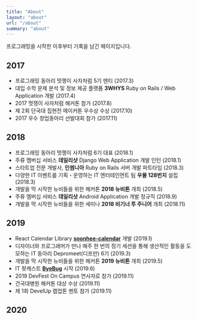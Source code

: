 ```yaml
---
title: "About"
layout: "about"
url: "/about"
summary: "about"
---
```


프로그래밍을 시작한 이후부터 기록을 남긴 페이지입니다.

## 2017

- 프로그래밍 동아리 멋쟁이 사자처럼 5기 멘티 (2017.3)
- 대입 수학 문제 분석 및 정보 제공 플랫폼 **3WHYS** Ruby on Rails / Web Application 개발 (2017.4)
- 2017 멋쟁이 사자처럼 해커톤 참가 (2017.8)
- 제 2회 단국대 집현전 메이커톤 우수상 수상 (2017.10)
- 2017 우수 창업동아리 선발대회 참가 (2017.11)

## 2018

- 프로그래밍 동아리 멋쟁이 사자처럼 6기 대표 (2018.1)
- 주류 멤버십 서비스 **데일리샷** Django Web Application 개발 인턴 (2018.1)
- 스타트업 전문 개발사, **인썸니아** Ruby on Rails 서버 개발 파트타임 (2018.3)
- 다양한 IT 이벤트를 기획・운영하는 IT 엔터테인먼트 팀 **우물 128번지** 설립 (2018.3)
- 개발을 막 시작한 뉴비들을 위한 해커톤 **2018 뉴비톤** 개최 (2018.5)
- 주류 멤버십 서비스 **데일리샷** Android Application 개발 정규직 (2018.9)
- 개발을 막 시작한 뉴비들을 위한 세미나 **2018 비기너 투 주니어** 개최 (2018.11)

## 2019

- React Calendar Library **[soonhee-calendar](https://github.com/gmlwo530/soonhee-calendar)** 개발 (2019.1)
- 디자이너와 프로그래머가 만나 매주 한 번의 정기 세션을 통해 생산적인 활동을 도모하는 IT 동아리 Depromeet(디프만) 6기 (2019.3)
- 개발을 막 시작한 뉴비들을 위한 해커톤 **2019 뉴비톤** 개최 (2019.5)
- IT 팟캐스트 **[ByeBug](https://www.podty.me/cast/197354)** 시작 (2019.6)
- 2019 DevFest On Campus 연사자로 참가 (2019.11)
- 건국대병원 해커톤 대상 수상 (2019.11)
- 제 1회 DevelUp 렙업톤 멘토 참가 (2019.11)

## 2020
